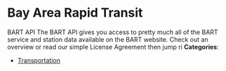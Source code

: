 # Bay Area Rapid Transit


BART API The BART API gives you access to pretty much all of the BART service and station data available on the BART website. Check out an overview or read our simple License Agreement then jump ri
**Categories**:

- [Transportation](https://github/awesome-apis/awesome-apis#transportation)



